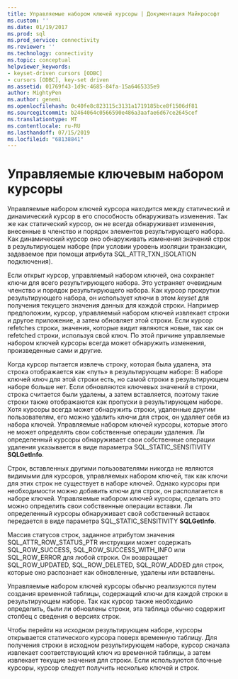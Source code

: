 ```yaml
---
title: Управляемые набором ключей курсоры | Документация Майкрософт
ms.custom: ''
ms.date: 01/19/2017
ms.prod: sql
ms.prod_service: connectivity
ms.reviewer: ''
ms.technology: connectivity
ms.topic: conceptual
helpviewer_keywords:
- keyset-driven cursors [ODBC]
- cursors [ODBC], key-set driven
ms.assetid: 01769f43-1d9c-4685-84fa-15a6465335e9
author: MightyPen
ms.author: genemi
ms.openlocfilehash: 0c40fe8c823115c3131a1719185bce8f1506df81
ms.sourcegitcommit: b2464064c0566590e486a3aafae6d67ce2645cef
ms.translationtype: MT
ms.contentlocale: ru-RU
ms.lasthandoff: 07/15/2019
ms.locfileid: "68138841"
---
```

# <a name="keyset-driven-cursors"></a>Управляемые ключевым набором курсоры
Управляемые набором ключей курсора находится между статический и динамический курсор в его способность обнаруживать изменения. Так же как статический курсор, он не всегда обнаруживает изменения, внесенные в членство и порядок элементов результирующего набора. Как динамический курсор оно обнаруживать изменения значений строк в результирующем наборе (при условии уровень изоляции транзакции, задаваемое при помощи атрибута SQL_ATTR_TXN_ISOLATION подключения).  
  
 Если открыт курсор, управляемый набором ключей, она сохраняет ключи для всего результирующего набора. Это устраняет очевидным членство и порядок результирующего набора. Как курсор прокрутки результирующего набора, он использует ключи в этом *keyset* для получения текущего значения данных для каждой строки. Например предположим, курсор, управляемый набором ключей извлекает строки и другое приложение, а затем обновляет этой строки. Если курсор refetches строки, значения, которые видит являются новые, так как он refetched строки, используя свой ключ. По этой причине управляемые набором ключей курсоры всегда может обнаружить изменения, произведенные сами и другие.  
  
 Когда курсор пытается извлечь строку, которая была удалена, эта строка отображается как «путь» в результирующем наборе: В наборе ключей ключ для этой строки есть, но самой строки в результирующем наборе больше нет. Если обновляются ключевых значений в строки, строка считается были удалены, а затем вставляется, поэтому такие строки также отображаются как пропуски в результирующем наборе. Хотя курсоры всегда может обнаружить строки, удаленные другим пользователям, его можно удалить ключи для строк, он удаляет себя из набора ключей. Управляемые набором ключей курсоры, которые этого не может определять свои собственные операции удаления. Ли определенный курсоры обнаруживает свои собственные операции удаления указывается в виде параметра SQL_STATIC_SENSITIVITY **SQLGetInfo**.  
  
 Строк, вставленных другими пользователями никогда не являются видимыми для курсоров, управляемых набором ключей, так как ключи для этих строк не существует в наборе ключей. Однако курсоры при необходимости можно добавить ключи для строк, он располагается в наборе ключей. Управляемые набором ключей курсоры, сделать это можно определить свои собственные операции вставки. Ли определенный курсоры обнаруживает свой собственный вставок передается в виде параметра SQL_STATIC_SENSITIVITY **SQLGetInfo**.  
  
 Массив статусов строк, заданное атрибутом значения SQL_ATTR_ROW_STATUS_PTR инструкции может содержать SQL_ROW_SUCCESS, SQL_ROW_SUCCESS_WITH_INFO или SQL_ROW_ERROR для любой строки. Он возвращает SQL_ROW_UPDATED, SQL_ROW_DELETED, SQL_ROW_ADDED для строк, которые оно распознает как обновленные, удалены или вставлены.  
  
 Управляемые набором ключей курсоры обычно реализуются путем создания временной таблицы, содержащий ключи для каждой строки в результирующем наборе. Так как курсор также необходимо определить, были ли обновлены строки, эта таблица обычно содержит столбец с сведения о версиях строк.  
  
 Чтобы перейти на исходном результирующем наборе, курсоры открывается статического курсора поверх временную таблицу. Для получения строки в исходном результирующем наборе, курсор сначала извлекает соответствующий ключ из временной таблицы, а затем извлекает текущие значения для строки. Если используются блочные курсоры, курсор следует получить несколько ключей и строк.
